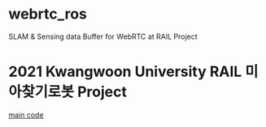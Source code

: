 # webrtc_ros
SLAM &amp; Sensing data Buffer for WebRTC at RAIL Project

# 2021 Kwangwoon University RAIL 미아찾기로봇 Project
[main code](https://github.com/JeonHyeongJunKW/WebRTC-RAIL/tree/main)